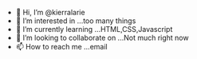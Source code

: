 - 👋 Hi, I’m @kierralarie
- 👀 I’m interested in ...too many things
- 🌱 I’m currently learning ...HTML,CSS,Javascript
- 💞️ I’m looking to collaborate on ...Not much right now
- 📫 How to reach me ...email

<!---
kierralarie/kierralarie is a ✨ special ✨ repository because its `README.md` (this file) appears on your GitHub profile.
You can click the Preview link to take a look at your changes.
--->
